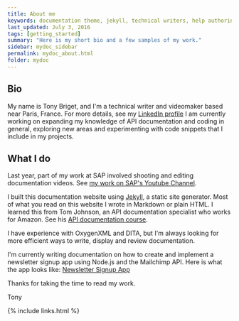 ```yaml
---
title: About me
keywords: documentation theme, jekyll, technical writers, help authoring tools, hat replacements
last_updated: July 3, 2016
tags: [getting_started]
summary: "Here is my short bio and a few samples of my work."
sidebar: mydoc_sidebar
permalink: mydoc_about.html
folder: mydoc
---
```


## Bio
My name is Tony Briget, and I'm a technical writer and videomaker based near Paris, France. For more details, see my [LinkedIn profile](https://www.linkedin.com/in/tony-briget-52640017a/) I am currently working on expanding my knowledge of API documentation and coding in general, exploring new areas and experimenting with code snippets that I include in my projects. 

## What I do
Last year, part of my work at SAP involved shooting and editing documentation videos. See [my work on SAP's Youtube Channel](https://www.youtube.com/watch?v=aENAqA82wdo). 

I built this documentation website using [Jekyll](https://jekyllrb.com/), a static site generator. Most of what you read on this website I wrote in Markdown or plain HTML. I learned this from Tom Johnson, an API documentation specialist who works for Amazon. See his [API documentation course](https://idratherbewriting.com/learnapidoc/docapis_introtoapis.html).

I have experience with OxygenXML and DITA, but I'm always looking for more efficient ways to write, display and review documentation. 

I'm currently writing documentation on how to create and implement a newsletter signup app using Node.js and the Mailchimp API. Here is what the app looks like: [Newsletter Signup App](https://tb-newsletter.herokuapp.com/)

Thanks for taking the time to read my work.

Tony

{% include links.html %}
